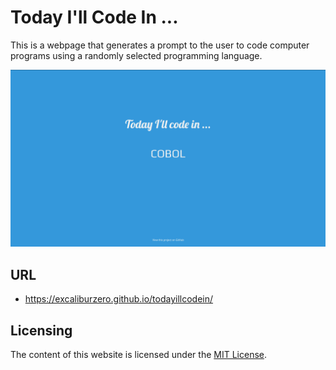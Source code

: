 # Today I'll Code In ...
This is a webpage that generates a prompt to the user to code computer programs using a randomly selected programming language.

![Screenshot of Today I'll Code In ...](screenshot.png)

## URL
- https://excaliburzero.github.io/todayillcodein/

## Licensing
The content of this website is licensed under the [MIT License](http://opensource.org/licenses/MIT).
